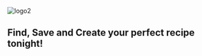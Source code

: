 
![logo2](https://user-images.githubusercontent.com/85768337/209601908-56378ee6-4655-4842-9ccf-d58e54aebaae.png)

## Find, Save and Create your perfect recipe tonight!
